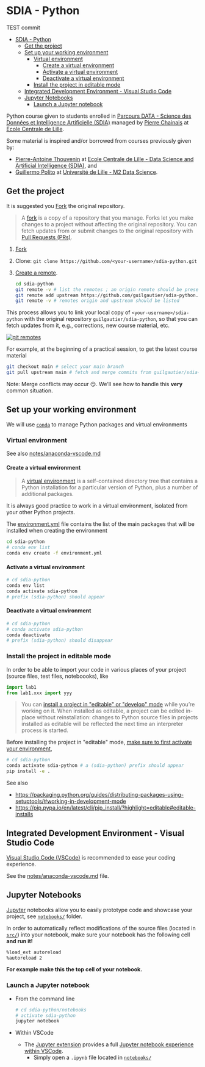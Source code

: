 # SDIA - Python

TEST commit

- [SDIA - Python](#sdia---python)
  - [Get the project](#get-the-project)
  - [Set up your working environment](#set-up-your-working-environment)
    - [Virtual environment](#virtual-environment)
      - [Create a virtual environment](#create-a-virtual-environment)
      - [Activate a virtual environment](#activate-a-virtual-environment)
      - [Deactivate a virtual environment](#deactivate-a-virtual-environment)
    - [Install the project in editable mode](#install-the-project-in-editable-mode)
  - [Integrated Development Environment - Visual Studio Code](#integrated-development-environment---visual-studio-code)
  - [Jupyter Notebooks](#jupyter-notebooks)
    - [Launch a Jupyter notebook](#launch-a-jupyter-notebook)

Python course given to students enrolled in [Parcours DATA - Science des Données et Intelligence Artificielle (SDIA)](http://pierrechainais.ec-lille.fr/Centrale/Option_DAD/Accueil.html) managed by [Pierre Chainais](http://pierrechainais.ec-lille.fr/) at [Ecole Centrale de Lille](https://centralelille.fr/).

Some material is inspired and/or borrowed from courses previously given by:

- [Pierre-Antoine Thouvenin](https://pthouvenin.github.io/) at [Ecole Centrale de Lille - Data Science and Artificial Intelligence (SDIA)](http://pierrechainais.ec-lille.fr/Centrale/Option_DAD/Accueil.html), and
- [Guillermo Polito](https://guillep.github.io/) at [Université de Lille - M2 Data Science](https://www.univ-lille.fr/formations/fr-00020709.html).

## Get the project

It is suggested you [Fork](https://github.com/guilgautier/sdia-python/fork) the original repository.

> A [fork](https://docs.github.com/en/github/collaborating-with-pull-requests/working-with-forks/about-forks) is a copy of a repository that you manage.
> Forks let you make changes to a project without affecting the original repository.
> You can fetch updates from or submit changes to the original repository with [Pull Requests (PRs)](https://github.com/guilgautier/sdia-python/pulls).

1. [Fork](https://github.com/guilgautier/sdia-python/fork)
2. Clone: `git clone https://github.com/<your-username>/sdia-python.git`
3. [Create a remote](https://docs.github.com/en/github/collaborating-with-pull-requests/working-with-forks/configuring-a-remote-for-a-fork).

    ```bash
    cd sdia-python
    git remote -v # list the remotes ; an origin remote should be present
    git remote add upstream https://github.com/guilgautier/sdia-python.git
    git remote -v # remotes origin and upstream should be listed
    ```

This process allows you to link your local copy of `<your-username>/sdia-python` with the original repository `guilgautier/sdia-python`, so that you can fetch updates from it, e.g., corrections, new course material, etc.

[![git remotes](https://www.tomasbeuzen.com/post/git-fork-branch-pull/featured_hud478d74d48d19bfd1c1c03fc398c8033_312322_720x0_resize_lanczos_2.png)](https://www.tomasbeuzen.com/post/git-fork-branch-pull/)

For example, at the beginning of a practical session, to get the latest course material

```bash
git checkout main # select your main branch
git pull upstream main # fetch and merge commits from guilgautier/sdia-python
```

Note: Merge conflicts may occur 😏. We'll see how to handle this **very** common situation.

## Set up your working environment

We will use [`conda`](https://conda.io/projects/conda/en/latest/index.html) to manage Python packages and virtual environments

### Virtual environment

See also [notes/anaconda-vscode.md](./notes/anaconda-vscode.md)

#### Create a virtual environment

> A [virtual environment](https://docs.python.org/3/tutorial/venv.html) is a self-contained directory tree that contains a Python installation for a particular version of Python, plus a number of additional packages.

It is always good practice to work in a virtual environment, isolated from your other Python projects.

The [environment.yml](./environment.yml) file contains the list of the main packages that will be installed when creating the environment

```bash
cd sdia-python
# conda env list
conda env create -f environment.yml
```

#### Activate a virtual environment

```bash
# cd sdia-python
conda env list
conda activate sdia-python
# prefix (sdia-python) should appear
```

#### Deactivate a virtual environment

```bash
# cd sdia-python
# conda activate sdia-python
conda deactivate
# prefix (sdia-python) should disappear
```

### Install the project in editable mode

In order to be able to import your code in various places of your project (source files, test files, noteboooks), like

```python
import lab1
from lab1.xxx import yyy
```

> You can [install a project in "editable" or "develop" mode](https://packaging.python.org/guides/distributing-packages-using-setuptools/#working-in-development-mode) while you’re working on it.
> When installed as editable, a project can be edited in-place without reinstallation:
> changes to Python source files in projects installed as editable will be reflected the next time an interpreter process is started.

Before installing the project in "editable" mode, [make sure to first activate your environment](#activate-a-virtual-environment),

```bash
# cd sdia-python
conda activate sdia-python # a (sdia-python) prefix should appear
pip install -e .
```

See also

- <https://packaging.python.org/guides/distributing-packages-using-setuptools/#working-in-development-mode>
- <https://pip.pypa.io/en/latest/cli/pip_install/?highlight=editable#editable-installs>

## Integrated Development Environment - Visual Studio Code

[Visual Studio Code (VSCode)](https://code.visualstudio.com/) is recommended to ease your coding experience.

See the [notes/anaconda-vscode.md](./notes/anaconda-vscode.md) file.

## Jupyter Notebooks

[Jupyter](https://jupyter.org/) notebooks allow you to easily prototype code and showcase your project, see [`notebooks/`](./notebooks/) folder.

In order to automatically reflect modifications of the source files (located in [`src/`](./src/)) into your notebook, make sure your notebook has the following cell **and run it!**

```bash
%load_ext autoreload
%autoreload 2
```

**For example make this the top cell of your notebook.**

### Launch a Jupyter notebook

- From the command line

  ```bash
  # cd sdia-python/notebooks
  # activate sdia-python
  jupyter notebook
  ```

- Within VSCode
  - The [Jupyter extension](https://marketplace.visualstudio.com/items?itemName=ms-toolsai.jupyter) provides a full [Jupyter notebook experience within VSCode](https://code.visualstudio.com/docs/datascience/jupyter-notebooks).
    - Simply open a `.ipynb` file located in [`notebooks/`](./notebooks/)
